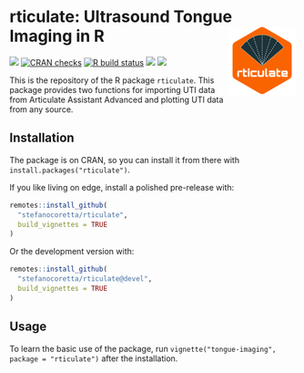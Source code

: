 
<!-- README.md is generated from README.Rmd. Please edit that file -->

# rticulate: Ultrasound Tongue Imaging in R <img src='man/figures/logo.png' style="float: right;" height="120" />

<!-- badges: start -->

[![](https://www.r-pkg.org/badges/version/rticulate?color=blue)](https://cran.r-project.org/package=rticulate)
[![CRAN
checks](https://cranchecks.info/badges/summary/rticulate)](https://cran.r-project.org/web/checks/check_results_rticulate.html)
[![R build
status](https://github.com/stefanocoretta/rticulate/workflows/R-CMD-check/badge.svg)](https://github.com/stefanocoretta/rticulate/actions)
[![](https://img.shields.io/badge/devel%20version-1.7.3-orange.svg)](https://github.com/stefanocoretta/rticulate)
[![](https://img.shields.io/badge/doi-10.5281/zenodo.1469038-blue.svg)](https://doi.org/10.5281/zenodo.1469038)
<!-- badges: end -->

This is the repository of the R package `rticulate`. This package
provides two functions for importing UTI data from Articulate Assistant
Advanced and plotting UTI data from any source.

## Installation

The package is on CRAN, so you can install it from there with
`install.packages("rticulate")`.

If you like living on edge, install a polished pre-release with:

``` r
remotes::install_github(
  "stefanocoretta/rticulate",
  build_vignettes = TRUE
)
```

Or the development version with:

``` r
remotes::install_github(
  "stefanocoretta/rticulate@devel",
  build_vignettes = TRUE
)
```

## Usage

To learn the basic use of the package, run
`vignette("tongue-imaging", package = "rticulate")` after the
installation.
